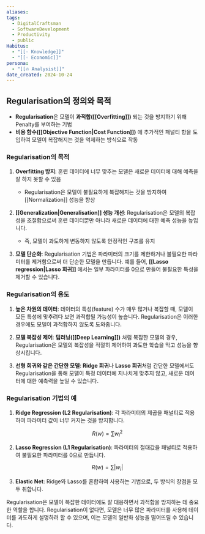 ```yaml
---
aliases: 
tags:
  - DigitalCraftsman
  - SoftwareDevelopment
  - Productivity
  - public
Habitus:
  - "[[◦ Knowledge]]"
  - "[[◦ Economic]]"
persona:
  - "[[🔥 Analysist]]"
date_created: 2024-10-24
---
```

## Regularisation의 정의와 목적

- **Regularisation**은 모델이 **과적합([[Overfitting]])** 되는 것을 방지하기 위해 Penalty를 부여하는 기법
- **비용 함수([[Objective Function|Cost Function]])** 에 추가적인 패널티 항을 도입하여 모델이 복잡해지는 것을 억제하는 방식으로 작동

### Regularisation의 목적

1. **Overfitting 방지**: 훈련 데이터에 너무 맞추는 모델은 새로운 데이터에 대해 예측을 잘 하지 못할 수 있음
	 - Regularisation은 모델이 불필요하게 복잡해지는 것을 방지하여 [[Normalization]] 성능을 향상

2. **[[Generalization|Generalisation]] 성능 개선**: Regularisation은 모델의 복잡성을 조절함으로써 훈련 데이터뿐만 아니라 새로운 데이터에 대한 예측 성능을 높입니다.
	- 즉, 모델이 과도하게 변동하지 않도록 안정적인 구조를 유지

3. **모델 단순화**: Regularisation 기법은 파라미터의 크기를 제한하거나 불필요한 파라미터를 제거함으로써 더 단순한 모델을 만듭니다. 예를 들어, **[[Lasso regression|Lasso 회귀]]** 에서는 일부 파라미터를 0으로 만들어 불필요한 특성을 제거할 수 있습니다.

### Regularisation의 용도

1. **높은 차원의 데이터**: 데이터의 특성(feature) 수가 매우 많거나 복잡할 때, 모델이 모든 특성에 맞추려다 보면 과적합될 가능성이 높습니다. Regularisation은 이러한 경우에도 모델이 과적합하지 않도록 도와줍니다.

2. **모델 복잡성 제어**: **딥러닝([[Deep Learning]])** 처럼 복잡한 모델의 경우, Regularisation은 모델의 복잡성을 적절히 제어하여 과도한 학습을 막고 성능을 향상시킵니다.

3. **선형 회귀와 같은 간단한 모델**: **Ridge 회귀**나 **Lasso 회귀**처럼 간단한 모델에서도 Regularisation을 통해 모델이 특정 데이터에 지나치게 맞추지 않고, 새로운 데이터에 대한 예측력을 높일 수 있습니다.

### Regularisation 기법의 예

1. **Ridge Regression (L2 Regularisation)**: 각 파라미터의 제곱을 패널티로 적용하여 파라미터 값이 너무 커지는 것을 방지합니다.

   $$ R(w) = \sum w_i^2 $$

2. **Lasso Regression (L1 Regularisation)**: 파라미터의 절대값을 패널티로 적용하여 불필요한 파라미터를 0으로 만듭니다.

   $$ R(w) = \sum |w_i| $$

3. **Elastic Net**: Ridge와 Lasso를 혼합하여 사용하는 기법으로, 두 방식의 장점을 모두 취합니다.

Regularisation은 모델이 복잡한 데이터에도 잘 대응하면서 과적합을 방지하는 데 중요한 역할을 합니다. Regularisation이 없다면, 모델은 너무 많은 파라미터를 사용해 데이터를 과도하게 설명하려 할 수 있으며, 이는 모델의 일반화 성능을 떨어뜨릴 수 있습니다.